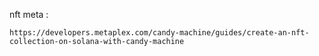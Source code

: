

nft meta :

    https://developers.metaplex.com/candy-machine/guides/create-an-nft-collection-on-solana-with-candy-machine